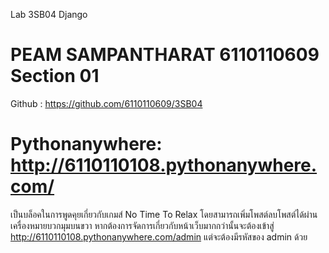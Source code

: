 Lab 3SB04 Django

# PEAM SAMPANTHARAT 6110110609 Section 01
Github : https://github.com/6110110609/3SB04
# Pythonanywhere: http://6110110108.pythonanywhere.com/
เป็นบล็อคในการพูดคุยเกี่ยวกับเกมส์ No Time To Relax โดยสามารถเพิ่มโพสต์ลบโพสต์ได้ผ่านเครื่องหมายบวกมุมบนขวา
หากต้องการจัดการเกี่ยวกับหน้าเว็บมากกว่านั้นจะต้องเข้าสู่ http://6110110108.pythonanywhere.com/admin แต่จะต้องมีรหัสของ admin ด้วย
